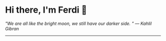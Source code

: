 <h1>Hi there, I'm Ferdi 👋</h1>

<p><em>
  "We are all like the bright moon, we still have our darker side.  " — Kahlil Gibran
</em></p>

---
